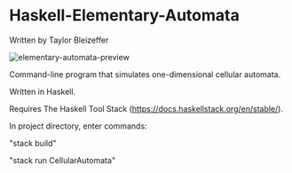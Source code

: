 # Haskell-Elementary-Automata

Written by Taylor Bleizeffer

![elementary-automata-preview](https://github.com/T-Factorial/Haskell-Elementary-Automata/blob/master/proj_preview3.JPG)

Command-line program that simulates one-dimensional cellular automata.

Written in Haskell.

Requires The Haskell Tool Stack (https://docs.haskellstack.org/en/stable/).

In project directory, enter commands:

  "stack build"
  
  "stack run CellularAutomata"
  
  
